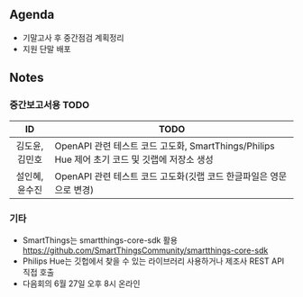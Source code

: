 ## Agenda
- 기말고사 후 중간점검 계획정리
- 지원 단말 배포

## Notes
### 중간보고서용 TODO
|ID|TODO|
|:---:|---|
|김도윤,김민호|OpenAPI 관련 테스트 코드 고도화, SmartThings/Philips Hue 제어 초기 코드 및 깃랩에 저장소 생성|
|설인혜,윤수진|OpenAPI 관련 테스트 코드 고도화(깃랩 코드 한글파일은 영문으로 변경)|

### 기타
- SmartThings는 smartthings-core-sdk 활용 https://github.com/SmartThingsCommunity/smartthings-core-sdk
- Philips Hue는 깃헙에서 찾을 수 있는 라이브러리 사용하거나 제조사 REST API 직접 호출
- 다음회의 6월 27일 오후 8시 온라인

